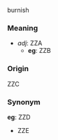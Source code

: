 burnish
### Meaning
+ _adj_: ZZA
	+ __eg__: ZZB

### Origin

ZZC

### Synonym

__eg__: ZZD

+ ZZE


